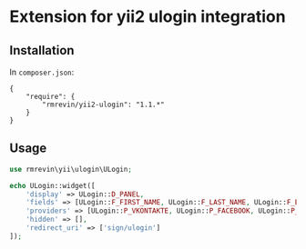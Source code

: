 Extension for yii2 ulogin integration
==========

Installation
------------
In `composer.json`:
```
{
    "require": {
        "rmrevin/yii2-ulogin": "1.1.*"
    }
}
```

Usage
-----
```php
use rmrevin\yii\ulogin\ULogin;

echo ULogin::widget([
	'display' => ULogin::D_PANEL,
	'fields' => [ULogin::F_FIRST_NAME, ULogin::F_LAST_NAME, ULogin::F_EMAIL, ULogin::F_PHONE, ULogin::F_CITY, ULogin::F_COUNTRY, ULogin::F_PHOTO_BIG],
	'providers' => [ULogin::P_VKONTAKTE, ULogin::P_FACEBOOK, ULogin::P_TWITTER, ULogin::P_GOOGLE],
	'hidden' => [],
	'redirect_uri' => ['sign/ulogin']
]);

```
